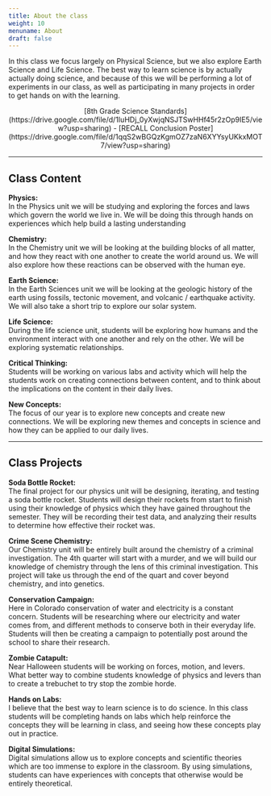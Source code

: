 ```yaml
---
title: About the class
weight: 10
menuname: About
draft: false
---
```

In this class we focus largely on Physical Science, but we also explore Earth Science and Life Science. The best way to learn science is by actually actually doing science, and because of this we will be performing a lot of experiments in our class, as well as participating in many projects in order to get hands on with the learning.

<center>[8th Grade Science Standards](https://drive.google.com/file/d/1IuHDj_0yXwjqNSJTSwHHf45r2zOp9IE5/view?usp=sharing) - [RECALL Conclusion Poster](https://drive.google.com/file/d/1qqS2wBGQzKgmOZ7zaN6XYYsyUKkxMOT7/view?usp=sharing)</center>

- - -

## Class Content

**Physics:**\
In the Physics unit we will be studying and exploring the forces and laws which govern the world we live in. We will be doing this through hands on experiences which help build a lasting understanding

**Chemistry:**\
In the Chemistry unit we will be looking at the building blocks of all matter, and how they react with one another to create the world around us. We will also explore how these reactions can be observed with the human eye.

**Earth Science:**\
In the Earth Sciences unit we will be looking at the geologic history of the earth using fossils, tectonic movement, and volcanic / earthquake activity. We will also take a short trip to explore our solar system. 

**Life Science:**\
During the life science unit, students will be exploring how humans and the environment interact with one another and rely on the other. We will be exploring systematic relationships.

**Critical Thinking:**\
Students will be working on various labs and activity which will help the students work on creating connections between content, and to think about the implications on the content in their daily lives.

**New Concepts:**\
The focus of our year is to explore new concepts and create new connections. We will be exploring new themes and concepts in science and how they can be applied to our daily lives.

- - -

## Class Projects

**Soda Bottle Rocket:**\
The final project for our physics unit will be designing, iterating, and testing a soda bottle rocket. Students will design their rockets from start to finish using their knowledge of physics which they have gained throughout the semester. They will be recording their test data, and analyzing their results to determine how effective their rocket was.

**Crime Scene Chemistry:**\
Our Chemistry unit will be entirely built around the chemistry of a criminal investigation. The 4th quarter will start with a murder, and we will build our knowledge of chemistry through the lens of this criminal investigation. This project will take us through the end of the quart and cover beyond chemistry, and into genetics.

**Conservation Campaign:**\
Here in Colorado conservation of water and electricity is a constant concern. Students will be researching where our electricity and water comes from, and different methods to conserve both in their everyday life. Students will then be creating a campaign to potentially post around the school to share their research.

**Zombie Catapult:**\
Near Halloween students will be working on forces, motion, and levers. What better way to combine students knowledge of physics and levers than to create a trebuchet to try stop the zombie horde.

**Hands on Labs:**\
I believe that the best way to learn science is to do science. In this class students will be completing hands on labs which help reinforce the concepts they will be learning in class, and seeing how these concepts play out in practice.

**Digital Simulations:**\
Digital simulations allow us to explore concepts and scientific theories which are too immense to explore in the classroom. By using simulations, students can have experiences with concepts that otherwise would be entirely theoretical.
